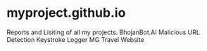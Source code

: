 # myproject.github.io
Reports and Lisiting of all my projects.
BhojanBot.AI
Malicious URL Detection
Keystroke Logger
MG Travel Website

